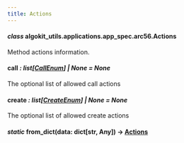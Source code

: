 ```yaml
---
title: Actions
---
```


#### _class_ algokit_utils.applications.app_spec.arc56.Actions

Method actions information.

#### call _: list[[CallEnum](/reference/algokit-utils-py/api/applications/app_spec/arc56/callenum/#algokit_utils.applications.app_spec.arc56.CallEnum)] | None_ _= None_

The optional list of allowed call actions

#### create _: list[[CreateEnum](/reference/algokit-utils-py/api/applications/app_spec/arc56/createenum/#algokit_utils.applications.app_spec.arc56.CreateEnum)] | None_ _= None_

The optional list of allowed create actions

#### _static_ from_dict(data: dict[str, Any]) → [Actions](#algokit_utils.applications.app_spec.arc56.Actions)
